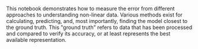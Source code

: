 This notebook demonstrates how to measure the error from different approaches to understanding non-linear data. Various methods exist for calculating, predicting, and, most importantly, finding the model closest to the ground truth. This "ground truth" refers to data that has been processed and compared to verify its accuracy, or at least represents the best available representation.
